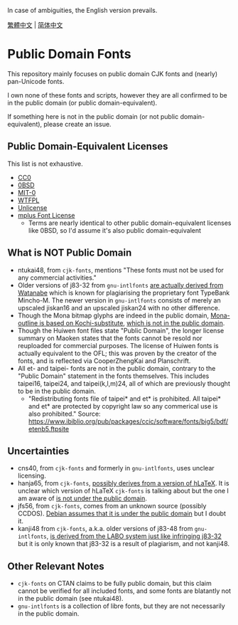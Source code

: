 In case of ambiguities, the English version prevails.

[繁體中文](README-zhT.md) | [简体中文](README-zhS.md)

# Public Domain Fonts

This repository mainly focuses on public domain CJK fonts and (nearly) pan-Unicode fonts.

I own none of these fonts and scripts, however they are all confirmed to be in the public domain (or public domain-equivalent).

If something here is not in the public domain (or not public domain-equivalent), please create an issue.

## Public Domain-Equivalent Licenses

This list is not exhaustive.

* [CC0](https://creativecommons.org/publicdomain/zero/1.0/)
* [0BSD](https://opensource.org/license/0bsd)
* [MIT-0](https://opensource.org/license/mit-0)
* [WTFPL](http://www.wtfpl.net/txt/copying/)
* [Unlicense](https://unlicense.org/)
* [mplus Font License](https://spdx.org/licenses/mplus.html)
  * Terms are nearly identical to other public domain-equivalent licenses like 0BSD, so I'd assume it's also public domain-equivalent

## What is NOT Public Domain

* ntukai48, from `cjk-fonts`, mentions "These fonts must not be used for any commercial activities."
* Older versions of j83-32 from `gnu-intlfonts` [are actually derived from Watanabe](https://www.rpmfind.net/linux/RPM/opensuse/16.0/noarch/intlfonts-1.2.1-slfo.1.1.2.noarch.html) which is known for plagiarising the proprietary font TypeBank Mincho-M. The newer version in `gnu-intlfonts` consists of merely an upscaled jiskan16 and an upscaled jiskan24 with no other difference.
* Though the Mona bitmap glyphs are indeed in the public domain, [Mona-outline is based on Kochi-substitute](https://en.wikipedia.org/wiki/Mona_(font)), [which is not in the public domain](https://ja.wikipedia.org/wiki/%E6%9D%B1%E9%A2%A8%E3%83%95%E3%82%A9%E3%83%B3%E3%83%88).
* Though the Huiwen font files state "Public Domain", the longer license summary on Maoken states that the fonts cannot be resold nor reuploaded for commercial purposes. The license of Huiwen fonts is actually equivalent to the OFL; this was proven by the creator of the fonts, and is reflected via CooperZhengKai and Planschrift.
* All et- and taipei- fonts are not in the public domain, contrary to the "Public Domain" statement in the fonts themselves. This includes taipei16, taipei24, and taipei(k,l,m)24, all of which are previously thought to be in the public domain.
  * "Redistributing fonts file of taipei\* and et\* is prohibited. All taipei\* and et\* are protected by copyright law so any commerical use is also prohibited." Source: <https://www.ibiblio.org/pub/packages/ccic/software/fonts/big5/bdf/etenb5.ftpsite>

## Uncertainties

* cns40, from `cjk-fonts` and formerly in `gnu-intlfonts`, uses unclear licensing.
* hanja65, from `cjk-fonts`, [possibly derives from a version of hLaTeX](https://ctan.org/pkg/cjk-fonts). It is unclear which version of hLaTeX `cjk-fonts` is talking about but the one I am aware of [is not under the public domain](https://ctan.org/pkg/hlatex-fonts).
* jfs56, from `cjk-fonts`, comes from an unknown source (possibly CCDOS). [Debian assumes that it is under the public domain](https://sources.debian.org/src/hbf-jfs56/1.0-3.2/debian/copyright/) but I doubt it.
* kanji48 from `cjk-fonts`, a.k.a. older versions of j83-48 from `gnu-intlfonts`, [is derived from the LABO system just like infringing j83-32](https://web.archive.org/web/20080920110120/http://kappa.allnet.ne.jp/20dot.fonts/) but it is only known that j83-32 is a result of plagiarism, and not kanji48.

## Other Relevant Notes

* `cjk-fonts` on CTAN claims to be fully public domain, but this claim cannot be verified for all included fonts, and some fonts are blatantly not in the public domain (see ntukai48).
* `gnu-intlfonts` is a collection of libre fonts, but they are not necessarily in the public domain.
